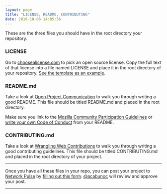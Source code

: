 ```yaml
---
layout: page
title: "LICENSE, README, CONTRIBUTING"
date: 2016-10-06 14:05:56
---
```


These are the three files you should have in the root directory your repository.

### LICENSE

Go to [choosealicense.com](http://choosealicense.com) to pick an open source license. Copy the full text of that license into a file named LICENSE and place it in the root directory of your repository. [See the template as an example](https://github.com/acabunoc/mozfest-repo-template/blob/master/LICENSE).

### README.md

Take a look at [Open Project Communication](http://mozillascience.github.io/working-open-workshop/writing_readme/) to walk you through writing a good README. This file should be titled README.md and placed in the root directory.

Make sure you link to the [Mozilla Community Participation Guidelines](https://www.mozilla.org/en-US/about/governance/policies/participation/) or [write your own Code of Conduct](http://mozillascience.github.io/working-open-workshop/code_of_conduct/) from your README.

### CONTRIBUTING.md

Take a look at [Wrangling Web Contributions](http://mozillascience.github.io/working-open-workshop/contributing/) to walk you through writing a good contributing guidelines. This file should be titled CONTRIBUTING.md and placed in the root directory of your project.

---

Once you have all these files in your repo, you can post your project to [Network Pulse](https://mzl.la/pulse) by [filling out this form](https://mzl.la/mozfest-pulse). [@acabunoc](http://github.com/acabunoc) will review and approve your post.

---
